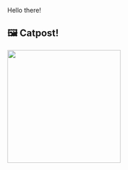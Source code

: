 Hello there!



## 🖼️ Catpost!

<sub>
    <img src="https://cdn2.thecatapi.com/images/W3TFXAv1K.jpg" height="256">
</sub>

